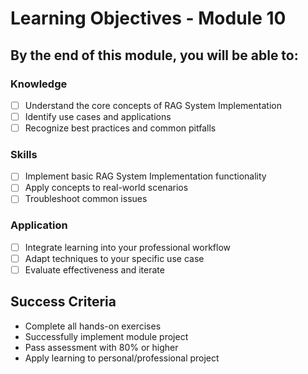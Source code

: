 # Learning Objectives - Module 10

## By the end of this module, you will be able to:

### Knowledge
- [ ] Understand the core concepts of RAG System Implementation
- [ ] Identify use cases and applications
- [ ] Recognize best practices and common pitfalls

### Skills
- [ ] Implement basic RAG System Implementation functionality
- [ ] Apply concepts to real-world scenarios
- [ ] Troubleshoot common issues

### Application
- [ ] Integrate learning into your professional workflow
- [ ] Adapt techniques to your specific use case
- [ ] Evaluate effectiveness and iterate

## Success Criteria
- Complete all hands-on exercises
- Successfully implement module project
- Pass assessment with 80% or higher
- Apply learning to personal/professional project
